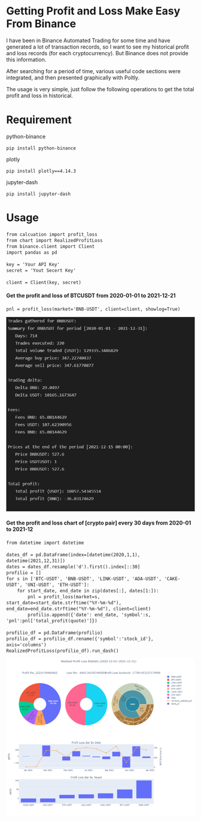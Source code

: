 # Getting Profit and Loss Make Easy From Binance

I have been in Binance Automated Trading for some time and have generated a lot of transaction records, so I want to see my historical profit and loss records (for each cryptocurrency). But Binance does not provide this information.

After searching for a period of time, various useful code sections were integrated, and then presented graphically with Poltly.

The usage is very simple, just follow the following operations to get the total profit and loss in historical.

# Requirement

python-binance

```
pip install python-binance
```

plotly

```
pip install plotly==4.14.3
```

jupyter-dash

```
pip install jupyter-dash
```

# Usage

```
from calcuation import profit_loss
from chart import RealizedProfitLoss
from binance.client import Client
import pandas as pd

key = 'Your API Key'
secret = 'Yout Secert Key'

client = Client(key, secret)
```

#### Get the profit and loss of BTCUSDT from 2020-01-01 to 2021-12-21

```
pnl = profit_loss(market='BNB-USDT', client=client, showlog=True)
```

![output](/output.PNG)

#### Get the profit and loss chart of [crypto pair] every 30 days from 2020-01 to 2021-12

```
from datetime import datetime

dates_df = pd.DataFrame(index=[datetime(2020,1,1), datetime(2021,12,31)])
dates = dates_df.resample('d').first().index[::30]
profilio = []
for s in ['BTC-USDT', 'BNB-USDT', 'LINK-USDT', 'ADA-USDT', 'CAKE-USDT', 'UNI-USDT', 'ETH-USDT']:        
    for start_date, end_date in zip(dates[:], dates[1:]):        
        pnl = profit_loss(market=s, start_date=start_date.strftime("%Y-%m-%d"), end_date=end_date.strftime("%Y-%m-%d"), client=client)
        profilio.append({'date': end_date, 'symbol':s, 'pnl':pnl['total_profit(quote)']})    
    
profilio_df = pd.DataFrame(profilio)
profilio_df = profilio_df.rename({'symbol':'stock_id'}, axis='columns')    
RealizedProfitLoss(profilio_df).run_dash()
```

![Pnl DashBoard](/dashboard.png)
